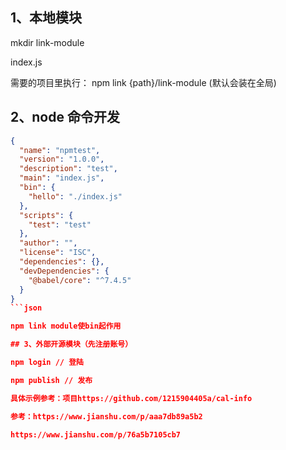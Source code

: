 
## 1、本地模块

mkdir link-module

index.js

需要的项目里执行： npm link {path}/link-module (默认会装在全局)


## 2、node 命令开发

```json
{
  "name": "npmtest",
  "version": "1.0.0",
  "description": "test",
  "main": "index.js",
  "bin": {
    "hello": "./index.js"
  },
  "scripts": {
    "test": "test"
  },
  "author": "",
  "license": "ISC",
  "dependencies": {},
  "devDependencies": {
    "@babel/core": "^7.4.5"
  }
}
```json

npm link module使bin起作用

## 3、外部开源模块（先注册账号）

npm login // 登陆 

npm publish // 发布

具体示例参考：项目https://github.com/1215904405a/cal-info

参考：https://www.jianshu.com/p/aaa7db89a5b2

https://www.jianshu.com/p/76a5b7105cb7
